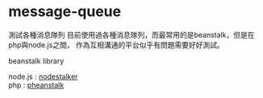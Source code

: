 message-queue
=============

測試各種消息隊列
目前使用過各種消息隊列，而最常用的是beanstalk，但是在php與node.js之間，
作為互相溝通的平台似乎有問題需要好好測試。


beanstalk library

node.js : [nodestalker]  
php : [pheanstalk]


[nodestalker]:https://github.com/pascalopitz/nodestalker
[pheanstalk]: https://github.com/pda/pheanstalk/ 
